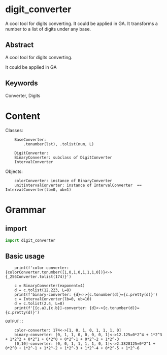 # digit_converter
A cool tool for digits converting. It could be applied in GA.
It transforms a number to a list of digits under any base.

## Abstract

A cool tool for digits converting.

It could be applied in GA

## Keywords

Converter, Digits

Content
=========

Classes:
```
    BaseConverter: 
        .tonumber(lst), .tolist(num, L)
        
    DigitConverter:
    BinaryConverter: subclass of DigitConverter
    IntervalConverter
```
Objects:
```
    colorConverter: instance of BinaryConverter
    unitIntervalConverter: instance of IntervalConverter  == IntervalConverter(lb=0, ub=1)
```

Grammar
=========

import
-------------

```python
import digit_converter
```

Basic usage
-------------
```pyhon
    print(f'color-converter: {colorConverter.tonumber([1,0,1,0,1,1,1,0])}<->{_256Converter.tolist(174)}')

    c = BinaryConverter(exponent=4)
    d = c.tolist(12.223, L=8)
    print(f'binary-converter: {d}<->{c.tonumber(d)}={c.pretty(d)}')
    c = IntervalConverter(lb=0, ub=10)
    d = c.tolist(2.4, L=8)
    print(f'[{c.a},{c.b}]-converter: {d}<->{c.tonumber(d)}={c.pretty(d)}')

OUTPUT::

    color-converter: 174<->[1, 0, 1, 0, 1, 1, 1, 0]
    binary-converter: [0, 1, 1, 0, 0, 0, 0, 1]<->12.125=0*2^4 + 1*2^3 + 1*2^2 + 0*2^1 + 0*2^0 + 0*2^-1 + 0*2^-2 + 1*2^-3
    [0,10]-converter: [0, 0, 1, 1, 1, 1, 0, 1]<->2.3828125=0*2^1 + 0*2^0 + 1*2^-1 + 1*2^-2 + 1*2^-3 + 1*2^-4 + 0*2^-5 + 1*2^-6
```

